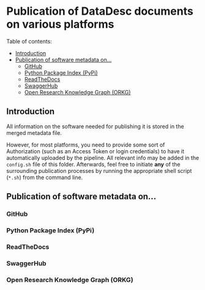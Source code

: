 # Publication of DataDesc documents on various platforms

Table of contents:

- [Introduction](https://github.com/FZJ-IEK3-VSA/DataDesc/tree/main/tools/publication#introduction)
- [Publication of software metadata on...](https://github.com/FZJ-IEK3-VSA/DataDesc/tree/main/tools/publication#publication-of-software-metadata-on...)
    - [GitHub](https://github.com/FZJ-IEK3-VSA/DataDesc/tree/main/tools/publication#github)
    - [Python Package Index (PyPi)](https://github.com/FZJ-IEK3-VSA/DataDesc/tree/main/tools/publication#python-package-index-(pypi))
    - [ReadTheDocs](https://github.com/FZJ-IEK3-VSA/DataDesc/tree/main/tools/publication#readthedocs)
    - [SwaggerHub](https://github.com/FZJ-IEK3-VSA/DataDesc/tree/main/tools/publication#swaggerhub)
    - [Open Research Knowledge Graph (ORKG)](https://github.com/FZJ-IEK3-VSA/DataDesc/tree/main/tools/publication#open-research-knowledge-graph-(orkg))

## Introduction

All information on the software needed for publishing it is stored in the merged metadata file.

However, for most platforms, you need to provide some sort of Authorization (such as an Access Token or login credentials) to have it automatically uploaded by the pipeline.
All relevant info may be added in the `config.sh` file of this folder.
Afterwards, feel free to initiate **any** of the surrounding publication processes by running the appropriate shell script (`*.sh`) from the command line.

## Publication of software metadata on...

### GitHub

### Python Package Index (PyPi)

### ReadTheDocs

### SwaggerHub

### Open Research Knowledge Graph (ORKG)
